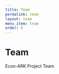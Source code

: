 ```yaml
---
title: Team
permalink: team
layout: team
menu_item: true
order: 6
---
```


# Team

Econ-ARK Project Team
